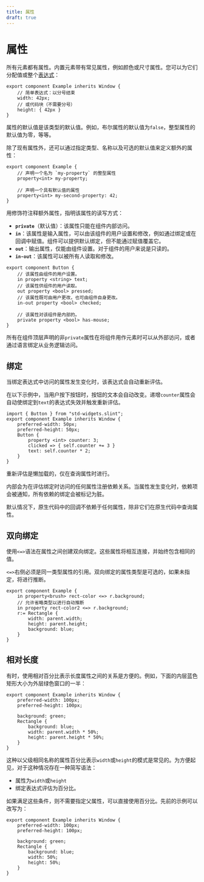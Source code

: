 ```yaml
---
title: 属性
draft: true
---
```

# 属性

所有元素都有属性。内置元素带有常见属性，例如颜色或尺寸属性。您可以为它们分配值或整个[表达式](https://releases.slint.dev/1.7.2/docs/slint/src/language/syntax/expressions)：

```slint
export component Example inherits Window {
    // 简单表达式：以分号结束
    width: 42px;
    // 或代码块（不需要分号）
    height: { 42px }
}
```

属性的默认值是该类型的默认值。例如，布尔属性的默认值为`false`，整型属性的默认值为零，等等。

除了现有属性外，还可以通过指定类型、名称以及可选的默认值来定义额外的属性：

```slint
export component Example {
    // 声明一个名为 `my-property` 的整型属性
    property<int> my-property;

    // 声明一个具有默认值的属性
    property<int> my-second-property: 42;
}
```

用修饰符注释额外属性，指明该属性的读写方式：

- **`private`**（默认值）：该属性只能在组件内部访问。
- **`in`**：该属性是输入属性，可以由该组件的用户设置和修改，例如通过绑定或在回调中赋值。组件可以提供默认绑定，但不能通过赋值覆盖它。
- **`out`**：输出属性，仅能由组件设置。对于组件的用户来说是只读的。
- **`in-out`**：该属性可以被所有人读取和修改。

```slint
export component Button {
    // 该属性由组件的用户设置。
    in property <string> text;
    // 该属性供组件的用户读取。
    out property <bool> pressed;
    // 该属性既可由用户更改，也可由组件自身更改。
    in-out property <bool> checked;

    // 该属性对该组件是内部的。
    private property <bool> has-mouse;
}
```

所有在组件顶层声明的非`private`属性在将组件用作元素时可以从外部访问，或者通过语言绑定从业务逻辑访问。

## 绑定

当绑定表达式中访问的属性发生变化时，该表达式会自动重新评估。

在以下示例中，当用户按下按钮时，按钮的文本会自动改变。递增`counter`属性会自动使绑定到`text`的表达式失效并触发重新评估。

```slint
import { Button } from "std-widgets.slint";
export component Example inherits Window {
    preferred-width: 50px;
    preferred-height: 50px;
    Button {
        property <int> counter: 3;
        clicked => { self.counter += 3 }
        text: self.counter * 2;
    }
}
```

重新评估是懒加载的，仅在查询属性时进行。

内部会为在评估绑定时访问的任何属性注册依赖关系。当属性发生变化时，依赖项会被通知，所有依赖的绑定会被标记为脏。

默认情况下，原生代码中的回调不依赖于任何属性，除非它们在原生代码中查询属性。

## 双向绑定

使用`<=>`语法在属性之间创建双向绑定。这些属性将相互连接，并始终包含相同的值。

`<=>`右侧必须是同一类型属性的引用。双向绑定的属性类型是可选的，如果未指定，将进行推断。

```slint
export component Example {
    in property<brush> rect-color <=> r.background;
    // 允许省略类型以进行自动推断
    in property rect-color2 <=> r.background;
    r:= Rectangle {
        width: parent.width;
        height: parent.height;
        background: blue;
    }
}
```

## 相对长度

有时，使用相对百分比表示长度属性之间的关系是方便的。例如，下面的内层蓝色矩形大小为外层绿色窗口的一半：

```slint
export component Example inherits Window {
    preferred-width: 100px;
    preferred-height: 100px;

    background: green;
    Rectangle {
        background: blue;
        width: parent.width * 50%;
        height: parent.height * 50%;
    }
}
```

这种以父级相同名称的属性百分比表示`width`或`height`的模式是常见的。为方便起见，对于这种情况存在一种简写语法：

- 属性为`width`或`height`
- 绑定表达式评估为百分比。

如果满足这些条件，则不需要指定父属性，可以直接使用百分比。先前的示例可以改写为：

```slint
export component Example inherits Window {
    preferred-width: 100px;
    preferred-height: 100px;

    background: green;
    Rectangle {
        background: blue;
        width: 50%;
        height: 50%;
    }
}
```